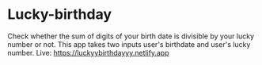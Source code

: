 # Lucky-birthday
Check whether the sum of digits of your birth date is divisible by your lucky number or not.
This app takes two inputs user's birthdate and user's lucky number.
Live: https://luckyybirthdayyy.netlify.app
